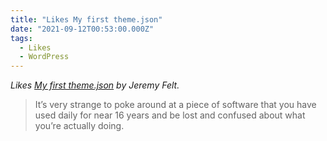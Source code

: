 ```yaml
---
title: "Likes My first theme.json"
date: "2021-09-12T00:53:00.000Z"
tags:
  - Likes
  - WordPress
---
```


_Likes [My first theme.json](https://jeremyfelt.com/2021/08/03/my-first-theme-json/) by Jeremy Felt._

> It’s very strange to poke around at a piece of software that you have used daily for near 16 years and be lost and confused about what you’re actually doing.
